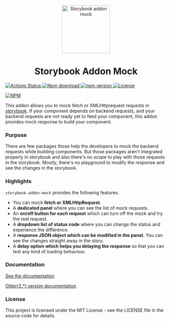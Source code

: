 <div align="center">
        <img src="https://raw.githubusercontent.com/nutboltu/storybook-addon-mock/master/assets/logo.svg" alt="Storybook addon mock" height="150" />
        <h1>Storybook Addon Mock</h1>
</div>

<p>
    <a href="https://github.com/nutboltu/storybook-addon-mock/actions">
        <img src="https://github.com/nutboltu/storybook-addon-mock/workflows/CI/badge.svg" alt="Actions Status" />
    </a>
    <a href="#">
        <img src="https://img.shields.io/npm/dm/storybook-addon-mock.svg" alt="Npm download" />
    </a>
    <a href="https://badge.fury.io/js/storybook-addon-mock">
        <img src="https://badge.fury.io/js/storybook-addon-mock.svg" alt="npm version" />
    </a>
     <a href="https://github.com/nutboltu/storybook-addon-mock/blob/main/LICENSE">
        <img src="https://img.shields.io/github/license/nutboltu/storybook-addon-mock" alt="License" />
    </a>
</p>

[![NPM](https://nodei.co/npm/storybook-addon-mock.png?downloads=true&downloadRank=true&stars=true)](https://nodei.co/npm/storybook-addon-mock/)


This addon allows you to mock fetch or XMLHttprequest requests in [storybook](https://storybook.js.org/).
If your component depends on backend requests, and your backend requests are not ready yet to feed your component,
this addon provides mock response to build your component.


### Purpose

There are few packages those help the developers to mock the backend requests while building components.
But those packages aren't integrated properly in storybook and also there's no scope to play with those requests in the storybook.
Mostly, there's no playground to modify the response and see the changes in the storybook.

### Highlights

`storybook-addon-mock` provides the following features.
 
 <ul>
    <li> You can mock <strong>fetch or XMLHttpRequest</strong>.</li>
    <li> A <strong>dedicated panel</strong> where you can see the list of mock requests.</li>
    <li> An <strong>on/off button for each request</strong> which can turn off the mock and try the real request.</li>
    <li> A <strong>dropdown list of status code</strong> where you can change the status and experience the difference.</li>
    <li> A <strong>response JSON object which can be modified in the panel.</strong> You can see the changes straight away in the story.</li>
    <li> A <strong>delay option which helps you delaying the response</strong> so that you can test any kind of loading behaviour.</li>
 </ul>

### Documentation

[See the documentation](https://storybook-addon-mock.vercel.app)

[Older(2.*) version documentation](https://github.com/nutboltu/storybook-addon-mock/blob/2.4.1/README.md)
### License

This project is licensed under the MIT License - see the LICENSE file in the source code for details.
